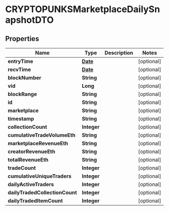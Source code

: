 

# CRYPTOPUNKSMarketplaceDailySnapshotDTO

## Properties

Name | Type | Description | Notes
------------ | ------------- | ------------- | -------------
**entryTime** | [**Date**](Date.md) |  |  [optional]
**recvTime** | [**Date**](Date.md) |  |  [optional]
**blockNumber** | **String** |  |  [optional]
**vid** | **Long** |  |  [optional]
**blockRange** | **String** |  |  [optional]
**id** | **String** |  |  [optional]
**marketplace** | **String** |  |  [optional]
**timestamp** | **String** |  |  [optional]
**collectionCount** | **Integer** |  |  [optional]
**cumulativeTradeVolumeEth** | **String** |  |  [optional]
**marketplaceRevenueEth** | **String** |  |  [optional]
**creatorRevenueEth** | **String** |  |  [optional]
**totalRevenueEth** | **String** |  |  [optional]
**tradeCount** | **Integer** |  |  [optional]
**cumulativeUniqueTraders** | **Integer** |  |  [optional]
**dailyActiveTraders** | **Integer** |  |  [optional]
**dailyTradedCollectionCount** | **Integer** |  |  [optional]
**dailyTradedItemCount** | **Integer** |  |  [optional]




